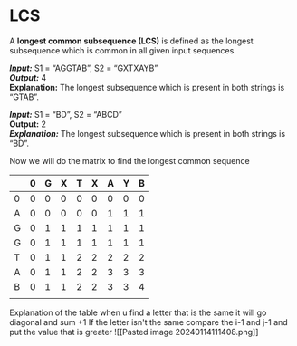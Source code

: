 
# LCS
A **longest common subsequence (LCS)** is defined as the longest subsequence which is common in all given input sequences.

***Input:*** S1 = “AGGTAB”, S2 = “GXTXAYB”  
***Output:*** 4  
**Explanation:** The longest subsequence which is present in both strings is “GTAB”.

***Input:*** S1 = “BD”, S2 = “ABCD”  
**Output:** 2  
***Explanation:*** The longest subsequence which is present in both strings is “BD”.

Now we will do the matrix to find the longest common sequence

|  | 0 | G | X | T | X | A | Y | B |
| ---- | ---- | ---- | ---- | ---- | ---- | ---- | ---- | ---- |
| 0 | 0 | 0 | 0 | 0 | 0 | 0 | 0 | 0 |
| A | 0 | 0 | 0 | 0 | 0 | 1 | 1 | 1 |
| G | 0 | 1 | 1 | 1 | 1 | 1 | 1 | 1 |
| G | 0 | 1 | 1 | 1 | 1 | 1 | 1 | 1 |
| T | 0 | 1 | 1 | 2 | 2 | 2 | 2 | 2 |
| A | 0 | 1 | 1 | 2 | 2 | 3 | 3 | 3 |
| B | 0 | 1 | 1 | 2 | 2 | 3 | 3 | 4 |
|  |  |  |  |  |  |  |  |  |
Explanation of the table when u find a letter that is the same it will go diagonal and sum +1
If the letter isn't the same compare the i-1 and j-1 and put the value that is greater
![[Pasted image 20240114111408.png]]

